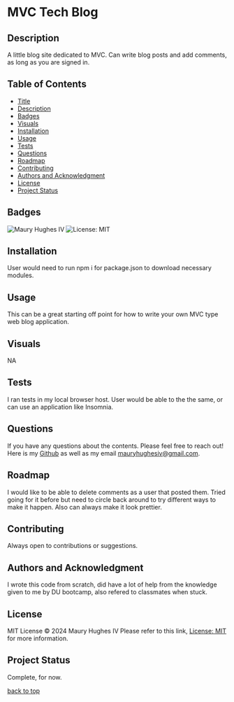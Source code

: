 <a id="title"></a>
# MVC Tech Blog 

<a id="description"></a>
## Description
A little blog site dedicated to MVC. Can write blog posts and add comments, as long as you are signed in.

## Table of Contents
- [Title](#title)
- [Description](#description)
- [Badges](#badges)
- [Visuals](#visuals)
- [Installation](#installation)
- [Usage](#usage)
- [Tests](#tests)
- [Questions](#questions)
- [Roadmap](#roadmap)
- [Contributing](#contributing)
- [Authors and Acknowledgment](#acknowledgment)
- [License](#license)
- [Project Status](#status)

<a id="badges"></a>
## Badges
![Maury Hughes IV](https://img.shields.io/badge/Maury%20Hughes%20IV-5A2BE2)
![License: MIT](https://img.shields.io/badge/License-MIT-yellow.svg)

<a id="installation"></a>
## Installation
User would need to run npm i for package.json to download necessary modules.

<a id="usage"></a>
## Usage
This can be a great starting off point for how to write your own MVC type web blog application.

<a id="Visuals"></a>
## Visuals
NA

<a id="tests"></a>
## Tests
I ran tests in my local browser host. User would be able to the the same, or can use an application like Insomnia.

<a id="questions"></a>
## Questions
If you have any questions about the contents. Please feel free to reach out!
Here is my [Github](https://github.com/MauryIV) as well as my email <mauryhughesiv@gmail.com>.

<a id="roadmap"></a>
## Roadmap
I would like to be able to delete comments as a user that posted them. Tried going for it before but need to circle back around to try different ways to make it happen. Also can always make it look prettier.

<a id="contributing"></a>
## Contributing
Always open to contributions or suggestions.

<a id="acknowledgment"></a>
## Authors and Acknowledgment
I wrote this code from scratch, did have a lot of help from the knowledge given to me by DU bootcamp, also refered to classmates when stuck.

<a id="license"></a>
## License
MIT License © 2024 Maury Hughes IV
Please refer to this link, [License: MIT](https://opensource.org/licenses/MIT) for more information.

<a id="status"></a>
## Project Status
Complete, for now.

[back to top](#title)